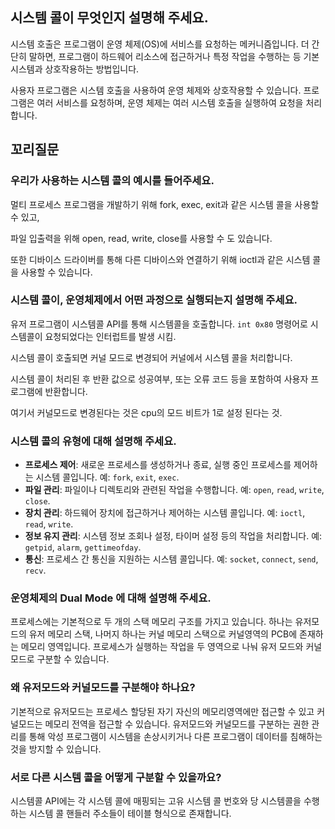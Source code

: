 ## 시스템 콜이 무엇인지 설명해 주세요.

시스템 호출은 프로그램이 운영 체제(OS)에 서비스를 요청하는 메커니즘입니다. 더 간단히 말하면, 프로그램이 하드웨어 리소스에 접근하거나 특정 작업을 수행하는 등 기본 시스템과 상호작용하는 방법입니다.

사용자 프로그램은 시스템 호출을 사용하여 운영 체제와 상호작용할 수 있습니다. 프로그램은 여러 서비스를 요청하며, 운영 체제는 여러 시스템 호출을 실행하여 요청을 처리합니다.

## 꼬리질문

### 우리가 사용하는 시스템 콜의 예시를 들어주세요.

멀티 프로세스 프로그램을 개발하기 위해 fork, exec, exit과 같은 시스템 콜을 사용할 수 있고,

파일 입출력을 위해 open, read, write, close를 사용할 수 도 있습니다.

또한 디바이스 드라이버를 통해 다른 디바이스와 연결하기 위해 ioctl과 같은 시스템 콜을 사용할 수 있습니다.

### 시스템 콜이, 운영체제에서 어떤 과정으로 실행되는지 설명해 주세요.

유저 프로그램이 시스템콜 API를 통해 시스템콜을 호출합니다. `int 0x80` 명령어로 시스템콜이 요청되었다는 인터럽트를 발생 시킴.

시스템 콜이 호출되면 커널 모드로 변경되어 커널에서 시스템 콜을 처리합니다.

시스템 콜이 처리된 후 반환 값으로 성공여부, 또는 오류 코드 등을 포함하여 사용자 프로그램에 반환합니다.

여기서 커널모드로 변경된다는 것은 cpu의 모드 비트가 1로 설정 된다는 것.

### 시스템 콜의 유형에 대해 설명해 주세요.

-   **프로세스 제어**: 새로운 프로세스를 생성하거나 종료, 실행 중인 프로세스를 제어하는 시스템 콜입니다. 예: `fork`, `exit`, `exec`.
-   **파일 관리**: 파일이나 디렉토리와 관련된 작업을 수행합니다. 예: `open`, `read`, `write`, `close`.
-   **장치 관리**: 하드웨어 장치에 접근하거나 제어하는 시스템 콜입니다. 예: `ioctl`, `read`, `write`.
-   **정보 유지 관리**: 시스템 정보 조회나 설정, 타이머 설정 등의 작업을 처리합니다. 예: `getpid`, `alarm`, `gettimeofday`.
-   **통신**: 프로세스 간 통신을 지원하는 시스템 콜입니다. 예: `socket`, `connect`, `send`, `recv`.

### 운영체제의 Dual Mode 에 대해 설명해 주세요.

프로세스에는 기본적으로 두 개의 스택 메모리 구조를 가지고 있습니다. 하나는 유저모드의 유저 메모리 스택, 나머지 하나는 커널 메모리 스택으로 커널영역의 PCB에 존재하는 메모리 영역입니다. 프로세스가 실행하는 작업을 두 영역으로 나눠 유저 모드와 커널 모드로 구분할 수 있습니다.

### 왜 유저모드와 커널모드를 구분해야 하나요?

기본적으로 유저모드는 프로세스 할당된 자기 자신의 메모리영역에만 접근할 수 있고 커널모드는 메모리 전역을 접근할 수 있습니다. 유저모드와 커널모드를 구분하는 권한 관리를 통해 악성 프로그램이 시스템을 손상시키거나 다른 프로그램이 데이터를 침해하는 것을 방지할 수 있습니다.

### 서로 다른 시스템 콜을 어떻게 구분할 수 있을까요?

시스템콜 API에는 각 시스템 콜에 매핑되는 고유 시스템 콜 번호와 당 시스템콜을 수행하는 시스템 콜 핸들러 주소들이 테이블 형식으로 존재합니다.
